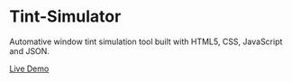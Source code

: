 Tint-Simulator
==============

Automative window tint simulation tool built with HTML5, CSS, JavaScript and JSON.

[Live Demo](https://www.kevinleary.net/wp-samples/tint-simulator/)
